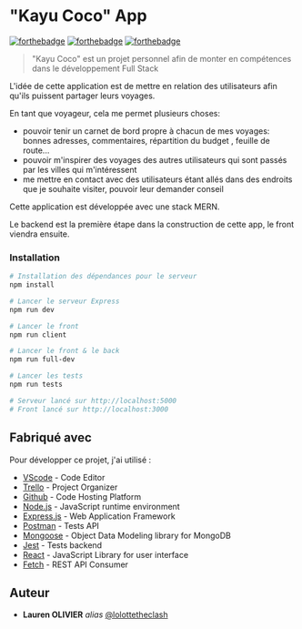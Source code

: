 # "Kayu Coco" App

[![forthebadge](http://forthebadge.com/images/badges/built-with-love.svg)](http://forthebadge.com) [![forthebadge](https://forthebadge.com/images/badges/powered-by-coffee.svg)](https://forthebadge.com) [![forthebadge](https://forthebadge.com/images/badges/built-by-developers.svg)](https://forthebadge.com)
</br>

> "Kayu Coco" est un projet personnel afin de monter en compétences dans le développement Full Stack

L'idée de cette application est de mettre en relation des utilisateurs afin qu'ils puissent partager leurs voyages.

En tant que voyageur, cela me permet plusieurs choses:

- pouvoir tenir un carnet de bord propre à chacun de mes voyages: bonnes adresses, commentaires, répartition du budget , feuille de route...
- pouvoir m'inspirer des voyages des autres utilisateurs qui sont passés par les villes qui m'intéressent
- me mettre en contact avec des utilisateurs étant allés dans des endroits que je souhaite visiter, pouvoir leur demander conseil

Cette application est développée avec une stack MERN.

Le backend est la première étape dans la construction de cette app, le front viendra ensuite.

### Installation

```bash
# Installation des dépendances pour le serveur
npm install

# Lancer le serveur Express
npm run dev

# Lancer le front
npm run client

# Lancer le front & le back
npm run full-dev

# Lancer les tests
npm run tests

# Serveur lancé sur http://localhost:5000
# Front lancé sur http://localhost:3000

```

## Fabriqué avec

Pour développer ce projet, j'ai utilisé :

- [VScode](https://code.visualstudio.com/) - Code Editor
- [Trello](https://trello.com/) - Project Organizer
- [Github](https://github.com/) - Code Hosting Platform
- [Node.js](https://nodejs.org/) - JavaScript runtime environment
- [Express.js](https://expressjs.com/) - Web Application Framework
- [Postman](https://www.postman.com/) - Tests API
- [Mongoose](https://mongoosejs.com/) - Object Data Modeling library for MongoDB
- [Jest](https://jestjs.io/) - Tests backend
- [React](https://fr.reactjs.org/) - JavaScript Library for user interface
- [Fetch](https://www.npmjs.com/package/fetch) - REST API Consumer

## Auteur

- **Lauren OLIVIER** _alias_ [@lolottetheclash](https://github.com/lolottetheclash)
